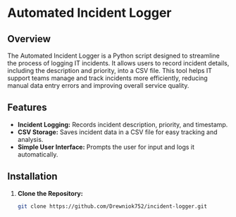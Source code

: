 # Automated Incident Logger

## Overview

The Automated Incident Logger is a Python script designed to streamline the process of logging IT incidents. It allows users to record incident details, including the description and priority, into a CSV file. This tool helps IT support teams manage and track incidents more efficiently, reducing manual data entry errors and improving overall service quality.

## Features

- **Incident Logging:** Records incident description, priority, and timestamp.
- **CSV Storage:** Saves incident data in a CSV file for easy tracking and analysis.
- **Simple User Interface:** Prompts the user for input and logs it automatically.

## Installation

1. **Clone the Repository:**
   ```bash
   git clone https://github.com/Drewniok752/incident-logger.git
